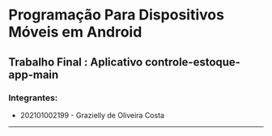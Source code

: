 # Programação Para Dispositivos Móveis em Android
## Trabalho Final : Aplicativo controle-estoque-app-main
### Integrantes:

- 202101002199 - Grazielly de Oliveira Costa

---
